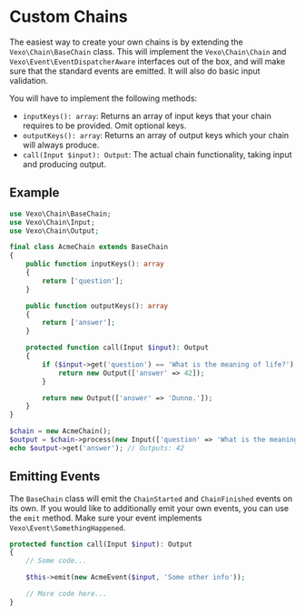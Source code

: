 # Custom Chains

The easiest way to create your own chains is by extending the `Vexo\Chain\BaseChain` class. This will implement the `Vexo\Chain\Chain` and `Vexo\Event\EventDispatcherAware` interfaces out of the box, and will make sure that the standard events are emitted. It will also do basic input validation.

You will have to implement the following methods:

- `inputKeys(): array`: Returns an array of input keys that your chain requires to be provided. Omit optional keys.
- `outputKeys(): array`: Returns an array of output keys which your chain will always produce.
- `call(Input $input): Output`: The actual chain functionality, taking input and producing output.

## Example

```php
use Vexo\Chain\BaseChain;
use Vexo\Chain\Input;
use Vexo\Chain\Output;

final class AcmeChain extends BaseChain
{
    public function inputKeys(): array
    {
        return ['question'];
    }

    public function outputKeys(): array
    {
        return ['answer'];
    }

    protected function call(Input $input): Output
    {
        if ($input->get('question') == 'What is the meaning of life?') {
            return new Output(['answer' => 42]);
        }

        return new Output(['answer' => 'Dunno.']);
    }
}

$chain = new AcmeChain();
$output = $chain->process(new Input(['question' => 'What is the meaning of life?']));
echo $output->get('answer'); // Outputs: 42
```

## Emitting Events

The `BaseChain` class will emit the `ChainStarted` and `ChainFinished` events on its own. If you would like to additionally emit your own events, you can use the `emit` method. Make sure your event implements `Vexo\Event\SomethingHappened`.

```php
protected function call(Input $input): Output
{
    // Some code...

    $this->emit(new AcmeEvent($input, 'Some other info'));

    // More code here...
}
```
